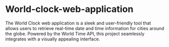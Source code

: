# World-clock-web-application
The World Clock web application is a sleek and user-friendly tool that allows users to retrieve real-time date and time information for cities around the globe. Powered by the World Time API, this project seamlessly integrates with a visually appealing interface.
